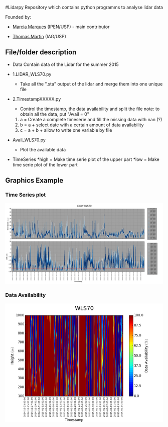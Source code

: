 #Lidarpy
Repository which contains python programms to analyse lidar data

Founded by:
* [Marcia Marques](https://github.com/orgs/LidarUSP/people/MarciaMarques) (IPEN/USP) - main contributor
 
* [Thomas Martin](https://github.com/TomCMM) (IAG/USP)

## File/folder description
- Data
   Contain data of the Lidar for the summer 2015

- 1.LIDAR_WLS70.py
  * Take all the ".sta" output of the lidar and merge them into one unique file

- 2.TimestampXXXXX.py
  * Control the timestamp, the data availability and split the file
note: to obtain all the data, put "Avail = 0"
  1. a = Create a complete timeserie and fill the missing data with nan (?)
  2. b = a + select date with a certain amount of data availability
  3. c = a + b + allow to write one variable by file

- Avail_WLS70.py
  * Plot the available data 

- TimeSeries
  *high = Make time serie plot of the upper part
  *low = Make time serie plot of the lower part

## Graphics Example
### Time Series plot
![alt text](https://github.com/LidarUSP/Lidarpy/blob/master/plot/TimeSeries-high.png "Time Serie plot")

### Data Availability 
![alt text](https://github.com/LidarUSP/Lidarpy/blob/master/plot/Avail_WLS70.png "Availability plot")


